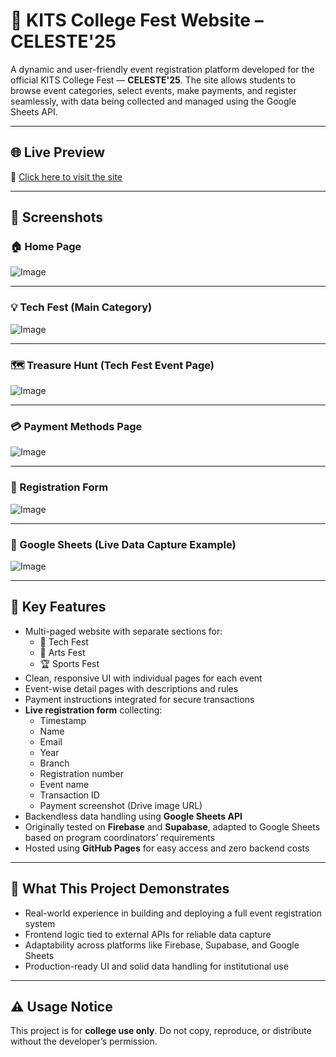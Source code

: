 # 🎉 KITS College Fest Website – CELESTE'25

A dynamic and user-friendly event registration platform developed for the official KITS College Fest — **CELESTE'25**. The site allows students to browse event categories, select events, make payments, and register seamlessly, with data being collected and managed using the Google Sheets API.

---

## 🌐 Live Preview

🔗 [Click here to visit the site](https://celeste-25.github.io/KITS-Fest/)

---

## 📸 Screenshots

### 🏠 Home Page  
![Image](https://github.com/user-attachments/assets/9c7649e7-5e9e-4a1c-a2b7-ef0458f9381f)

---

### 💡 Tech Fest (Main Category)  
![Image](https://github.com/user-attachments/assets/b9bae41e-d975-44dd-b377-398eaab1e855)

---

### 🗺️ Treasure Hunt (Tech Fest Event Page)  
![Image](https://github.com/user-attachments/assets/30b6da62-0760-45c4-9aaf-89565bd52cd4)

---

### 💳 Payment Methods Page  
![Image](https://github.com/user-attachments/assets/c809af5f-5e86-4c38-b1c2-6be3549b0ac9)

---

### 📝 Registration Form  
![Image](https://github.com/user-attachments/assets/b5cdd3c1-eded-4c4c-86dc-a6ac78f6429c)

---

### 📄 Google Sheets (Live Data Capture Example)  
![Image](https://github.com/user-attachments/assets/d2984073-708d-45b3-ad55-2d0a6402d90b)

---

## 🚀 Key Features

- Multi-paged website with separate sections for:
  - 🔧 Tech Fest
  - 🎨 Arts Fest
  - 🏆 Sports Fest
- Clean, responsive UI with individual pages for each event
- Event-wise detail pages with descriptions and rules
- Payment instructions integrated for secure transactions
- **Live registration form** collecting:
  - Timestamp
  - Name
  - Email
  - Year
  - Branch
  - Registration number
  - Event name
  - Transaction ID
  - Payment screenshot (Drive image URL)
- Backendless data handling using **Google Sheets API**
- Originally tested on **Firebase** and **Supabase**, adapted to Google Sheets based on program coordinators’ requirements
- Hosted using **GitHub Pages** for easy access and zero backend costs

---

## 🧠 What This Project Demonstrates

- Real-world experience in building and deploying a full event registration system
- Frontend logic tied to external APIs for reliable data capture
- Adaptability across platforms like Firebase, Supabase, and Google Sheets
- Production-ready UI and solid data handling for institutional use

---

## ⚠️ Usage Notice

This project is for **college use only**. Do not copy, reproduce, or distribute without the developer’s permission.
